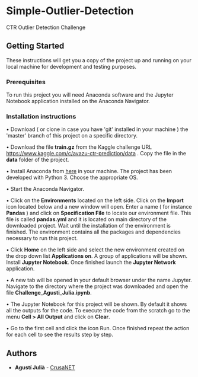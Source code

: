 # Simple-Outlier-Detection
CTR Outlier Detection Challenge


## Getting Started

These instructions will get you a copy of the project up and running on your local machine for development and testing purposes.

### Prerequisites

To run this project you will need Anaconda software and the Jupyter Notebook application installed on the Anaconda Navigator.


### Installation instructions

• Download ( or clone in case you have 'git' installed in your machine ) the 'master' branch of this project on a specific directory.

• Download the file **train.gz** from the Kaggle challenge URL https://www.kaggle.com/c/avazu-ctr-prediction/data . Copy the file in the **data** folder of the project.

• Install Anaconda from [here](https://www.anaconda.com/download/) in your machine. The project has been developed with Python  3. Choose the appropriate OS.

• Start the Anaconda Navigator.

• Click on the **Environments** located on the left side. Click on the **Import** icon located below and a new window will open. Enter a name ( for instance **Pandas** ) 
  and click on **Specification File** to locate our environment file. This file is called **pandas.yml** and it is located on main directory of the downloaded project.
  Wait until the installation of the environment is finished. The environment contains all the packages and dependencies necessary to run this project.
  
• Click **Home** on the left side and select the new environment created on the drop down list **Applications on**. A group of applications will be shown.
  Install **Jupyter Notebook**. Once finished launch the **Jupyter Network** application.
  
• A new tab will be opened in your default browser under the name Jupyter. Navigate to the directory where the project was downloaded and open the file 
  **Challenge_Agusti_Julia.ipynb**.
  
• The Jupyter Notebook for this project will be shown. By default it shows all the outputs for the code. To execute the code from the scratch go to the menu **Cell > All Output** and click on **Clear**.

• Go to the first cell and click the icon Run. Once finished repeat the action for each cell to see the results step by step.


## Authors

* **Agustí Julià** - [CrusaNET](https://github.com/CrusaNET) 





